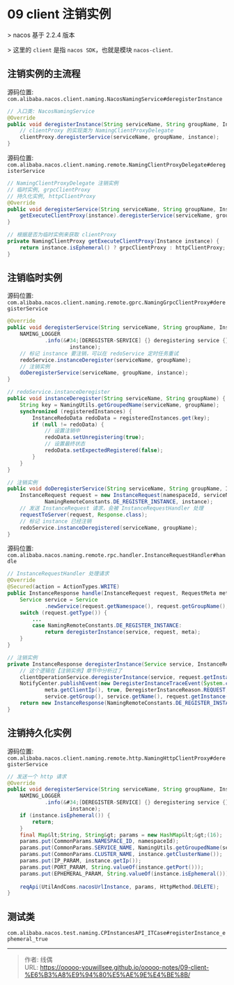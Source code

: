 # 09 client 注销实例


&gt; nacos 基于 2.2.4 版本

&gt; 这里的 `client` 是指 `nacos SDK`，也就是模块 `nacos-client`.

## 注销实例的主流程

源码位置: `com.alibaba.nacos.client.naming.NacosNamingService#deregisterInstance`

```java
// 入口类: NacosNamingService 
@Override
public void deregisterInstance(String serviceName, String groupName, Instance instance) throws NacosException {
    // clientProxy 的实现类为 NamingClientProxyDelegate
    clientProxy.deregisterService(serviceName, groupName, instance);
}
```

源码位置: `com.alibaba.nacos.client.naming.remote.NamingClientProxyDelegate#deregisterService`

```java
// NamingClientProxyDelegate 注销实例
// 临时实例, grpcClientProxy 
// 持久化实例, httpClientProxy
@Override
public void deregisterService(String serviceName, String groupName, Instance instance) throws NacosException {
    getExecuteClientProxy(instance).deregisterService(serviceName, groupName, instance);
}

// 根据是否为临时实例来获取 clientProxy
private NamingClientProxy getExecuteClientProxy(Instance instance) {
    return instance.isEphemeral() ? grpcClientProxy : httpClientProxy;
}
```

## 注销临时实例

源码位置: `com.alibaba.nacos.client.naming.remote.gprc.NamingGrpcClientProxy#deregisterService`

```java
@Override
public void deregisterService(String serviceName, String groupName, Instance instance) throws NacosException {
    NAMING_LOGGER
            .info(&#34;[DEREGISTER-SERVICE] {} deregistering service {} with instance: {}&#34;, namespaceId, serviceName,
                    instance);
    // 标记 instance 要注销，可以在 redoService 定时任务重试
    redoService.instanceDeregister(serviceName, groupName);
    // 注销实例
    doDeregisterService(serviceName, groupName, instance);
}

// redoService.instanceDeregister
public void instanceDeregister(String serviceName, String groupName) {
    String key = NamingUtils.getGroupedName(serviceName, groupName);
    synchronized (registeredInstances) {
        InstanceRedoData redoData = registeredInstances.get(key);
        if (null != redoData) {
            // 设置注销中
            redoData.setUnregistering(true);
            // 设置最终状态
            redoData.setExpectedRegistered(false);
        }
    }
}

// 注销实例
public void doDeregisterService(String serviceName, String groupName, Instance instance) throws NacosException {
    InstanceRequest request = new InstanceRequest(namespaceId, serviceName, groupName,
            NamingRemoteConstants.DE_REGISTER_INSTANCE, instance);
    // 发送 InstanceRequest 请求，会被 InstanceRequestHandler 处理
    requestToServer(request, Response.class);
    // 标记 instance 已经注销
    redoService.instanceDeregistered(serviceName, groupName);
}
```

源码位置: `com.alibaba.nacos.naming.remote.rpc.handler.InstanceRequestHandler#handle`

```java
// InstanceRequestHandler 处理请求
@Override
@Secured(action = ActionTypes.WRITE)
public InstanceResponse handle(InstanceRequest request, RequestMeta meta) throws NacosException {
    Service service = Service
            .newService(request.getNamespace(), request.getGroupName(), request.getServiceName(), true);
    switch (request.getType()) {
        ...
        case NamingRemoteConstants.DE_REGISTER_INSTANCE:
            return deregisterInstance(service, request, meta);
    }
}

// 注销实例
private InstanceResponse deregisterInstance(Service service, InstanceRequest request, RequestMeta meta) {
    // 这个逻辑在【注销实例】章节中分析过了
    clientOperationService.deregisterInstance(service, request.getInstance(), meta.getConnectionId());
    NotifyCenter.publishEvent(new DeregisterInstanceTraceEvent(System.currentTimeMillis(),
            meta.getClientIp(), true, DeregisterInstanceReason.REQUEST, service.getNamespace(),
            service.getGroup(), service.getName(), request.getInstance().getIp(), request.getInstance().getPort()));
    return new InstanceResponse(NamingRemoteConstants.DE_REGISTER_INSTANCE);
}
```

## 注销持久化实例

源码位置: `com.alibaba.nacos.client.naming.remote.http.NamingHttpClientProxy#deregisterService`

```java
// 发送一个 http 请求
@Override
public void deregisterService(String serviceName, String groupName, Instance instance) throws NacosException {
    NAMING_LOGGER
            .info(&#34;[DEREGISTER-SERVICE] {} deregistering service {} with instance: {}&#34;, namespaceId, serviceName,
                    instance);
    if (instance.isEphemeral()) {
        return;
    }
    final Map&lt;String, String&gt; params = new HashMap&lt;&gt;(16);
    params.put(CommonParams.NAMESPACE_ID, namespaceId);
    params.put(CommonParams.SERVICE_NAME, NamingUtils.getGroupedName(serviceName, groupName));
    params.put(CommonParams.CLUSTER_NAME, instance.getClusterName());
    params.put(IP_PARAM, instance.getIp());
    params.put(PORT_PARAM, String.valueOf(instance.getPort()));
    params.put(EPHEMERAL_PARAM, String.valueOf(instance.isEphemeral()));
    
    reqApi(UtilAndComs.nacosUrlInstance, params, HttpMethod.DELETE);
}
```

## 测试类

`com.alibaba.nacos.test.naming.CPInstancesAPI_ITCase#registerInstance_ephemeral_true`

---

> 作者: 线偶  
> URL: https://ooooo-youwillsee.github.io/ooooo-notes/09-client-%E6%B3%A8%E9%94%80%E5%AE%9E%E4%BE%8B/  

